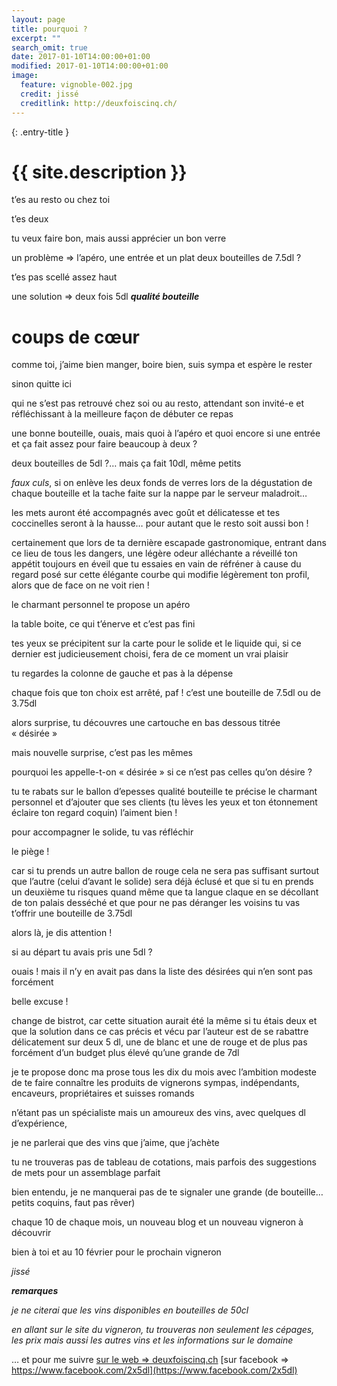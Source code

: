 ```yaml
---
layout: page
title: pourquoi ?
excerpt: ""
search_omit: true
date: 2017-01-10T14:00:00+01:00
modified: 2017-01-10T14:00:00+01:00
image:
  feature: vignoble-002.jpg
  credit: jissé
  creditlink: http://deuxfoiscinq.ch/
---
```


{: .entry-title }
# {{ site.description }}

t’es au resto ou chez toi

t’es deux

tu veux faire bon, mais aussi apprécier un bon verre

un problème ⇒ l’apéro, une entrée et un plat deux bouteilles de 7.5dl ?

t’es pas scellé assez haut

une solution ⇒ deux fois 5dl ***qualité bouteille***

# coups de cœur

comme toi, j’aime bien manger, boire bien, suis sympa et espère le rester

sinon quitte ici

qui ne s’est pas retrouvé chez soi ou au resto, attendant son invité-e et réfléchissant à la meilleure façon de débuter ce repas

une bonne bouteille, ouais, mais quoi à l’apéro et quoi encore si une entrée et ça fait assez pour faire beaucoup à deux ?

deux bouteilles de 5dl ?… mais ça fait 10dl, même petits

*faux culs*, si on enlève les deux fonds de verres lors de la dégustation de chaque bouteille et la tache faite sur la nappe par le serveur maladroit…

les mets auront été accompagnés avec goût et délicatesse et tes coccinelles seront à la hausse… pour autant que le resto soit aussi bon !

certainement que lors de ta dernière escapade gastronomique, entrant dans ce lieu de tous les dangers, une légère odeur alléchante a réveillé ton appétit toujours en éveil que tu essaies en vain de réfréner à cause du regard posé sur cette élégante courbe qui modifie légèrement ton profil, alors que de face on ne voit rien !

le charmant personnel te propose un apéro

la table boite, ce qui t’énerve et c’est pas fini

tes yeux se précipitent sur la carte pour le solide et le liquide qui, si ce dernier est judicieusement choisi, fera de ce moment un vrai plaisir

tu regardes la colonne de gauche et pas à la dépense

chaque fois que ton choix est arrêté, paf ! c’est une bouteille de 7.5dl ou de 3.75dl

alors surprise, tu découvres une cartouche en bas dessous titrée « désirée »

mais nouvelle surprise, c’est pas les mêmes

pourquoi les appelle-t-on « désirée » si ce n’est pas celles qu’on désire ?

tu te rabats sur le ballon d’epesses qualité bouteille te précise le charmant personnel et d’ajouter que ses clients (tu lèves les yeux et ton étonnement éclaire ton regard coquin) l’aiment bien !

pour accompagner le solide, tu vas réfléchir

le piège !

car si tu prends un autre ballon de rouge cela ne sera pas suffisant surtout que l’autre (celui d’avant le solide) sera déjà éclusé et que si tu en prends un deuxième tu risques quand même que ta langue claque en se décollant de ton palais desséché et que pour ne pas déranger les voisins tu vas t’offrir une bouteille de 3.75dl

alors là, je dis attention !

si au départ tu avais pris une 5dl ?

ouais ! mais il n’y en avait pas dans la liste des désirées qui n’en sont pas forcément

belle excuse !

change de bistrot, car cette situation aurait été la même si tu étais deux et que la solution dans ce cas précis et vécu par l’auteur est de se rabattre délicatement sur deux 5 dl, une de blanc et une de rouge et de plus pas forcément d’un budget plus élevé qu’une grande de 7dl

je te propose donc ma prose tous les dix du mois avec l’ambition modeste de te faire connaître les produits de vignerons sympas, indépendants, encaveurs, propriétaires et suisses romands

n’étant pas un spécialiste mais un amoureux des vins, avec quelques dl d’expérience,

je ne parlerai que des vins que j’aime, que j’achète

tu ne trouveras pas de tableau de cotations, mais parfois des suggestions de mets pour un assemblage parfait

bien entendu, je ne manquerai pas de te signaler une grande (de bouteille… petits coquins, faut pas rêver)

chaque 10 de chaque mois, un nouveau blog et un nouveau vigneron à découvrir

bien à toi et au 10 février pour le prochain vigneron

*jissé*

***remarques***

*je ne citerai que les vins disponibles en bouteilles de 50cl*

*en allant sur le site du vigneron, tu trouveras non seulement les cépages, les prix mais aussi les autres vins et les informations sur le domaine*

… et pour me suivre
[sur le web ⇒ deuxfoiscinq.ch](http://deuxfoiscinq.ch)
[sur facebook ⇒ https://www.facebook.com/2x5dl](https://www.facebook.com/2x5dl)
